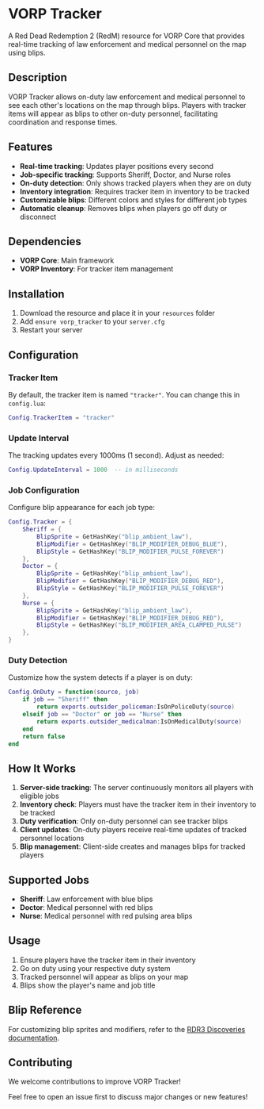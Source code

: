# VORP Tracker

A Red Dead Redemption 2 (RedM) resource for VORP Core that provides real-time tracking of law enforcement and medical personnel on the map using blips.

## Description

VORP Tracker allows on-duty law enforcement and medical personnel to see each other's locations on the map through blips. Players with tracker items will appear as blips to other on-duty personnel, facilitating coordination and response times.

## Features

- **Real-time tracking**: Updates player positions every second
- **Job-specific tracking**: Supports Sheriff, Doctor, and Nurse roles
- **On-duty detection**: Only shows tracked players when they are on duty
- **Inventory integration**: Requires tracker item in inventory to be tracked
- **Customizable blips**: Different colors and styles for different job types
- **Automatic cleanup**: Removes blips when players go off duty or disconnect

## Dependencies

- **VORP Core**: Main framework
- **VORP Inventory**: For tracker item management

## Installation

1. Download the resource and place it in your `resources` folder
2. Add `ensure vorp_tracker` to your `server.cfg`
3. Restart your server

## Configuration

### Tracker Item

By default, the tracker item is named `"tracker"`. You can change this in `config.lua`:

```lua
Config.TrackerItem = "tracker"
```

### Update Interval

The tracking updates every 1000ms (1 second). Adjust as needed:

```lua
Config.UpdateInterval = 1000  -- in milliseconds
```

### Job Configuration

Configure blip appearance for each job type:

```lua
Config.Tracker = {
    Sheriff = {
        BlipSprite = GetHashKey("blip_ambient_law"),
        BlipModifier = GetHashKey("BLIP_MODIFIER_DEBUG_BLUE"),
        BlipStyle = GetHashKey("BLIP_MODIFIER_PULSE_FOREVER")
    },
    Doctor = {
        BlipSprite = GetHashKey("blip_ambient_law"),
        BlipModifier = GetHashKey("BLIP_MODIFIER_DEBUG_RED"),
        BlipStyle = GetHashKey("BLIP_MODIFIER_PULSE_FOREVER")
    },
    Nurse = {
        BlipSprite = GetHashKey("blip_ambient_law"),
        BlipModifier = GetHashKey("BLIP_MODIFIER_DEBUG_RED"),
        BlipStyle = GetHashKey("BLIP_MODIFIER_AREA_CLAMPED_PULSE")
    },
}
```

### Duty Detection

Customize how the system detects if a player is on duty:

```lua
Config.OnDuty = function(source, job)
    if job == "Sheriff" then
        return exports.outsider_policeman:IsOnPoliceDuty(source)
    elseif job == "Doctor" or job == "Nurse" then
        return exports.outsider_medicalman:IsOnMedicalDuty(source)
    end
    return false
end
```

## How It Works

1. **Server-side tracking**: The server continuously monitors all players with eligible jobs
2. **Inventory check**: Players must have the tracker item in their inventory to be tracked
3. **Duty verification**: Only on-duty personnel can see tracker blips
4. **Client updates**: On-duty players receive real-time updates of tracked personnel locations
5. **Blip management**: Client-side creates and manages blips for tracked players

## Supported Jobs

- **Sheriff**: Law enforcement with blue blips
- **Doctor**: Medical personnel with red blips
- **Nurse**: Medical personnel with red pulsing area blips

## Usage

1. Ensure players have the tracker item in their inventory
2. Go on duty using your respective duty system
3. Tracked personnel will appear as blips on your map
4. Blips show the player's name and job title

## Blip Reference

For customizing blip sprites and modifiers, refer to the [RDR3 Discoveries documentation](https://github.com/femga/rdr3_discoveries/tree/master/useful_info_from_rpfs).

## Contributing

We welcome contributions to improve VORP Tracker!

Feel free to open an issue first to discuss major changes or new features!
